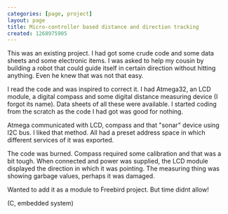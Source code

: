```yaml
---
categories: [page, project]
layout: page
title: Micro-controller based distance and direction tracking
created: 1268975905
---
```

This was an existing project. I had got some crude code and some data sheets and some electronic items. I was asked to help my cousin by building a robot that could guide itself in certain direction without hitting anything. Even he knew that was not that easy.

I read the code and was inspired to correct it. I had Atmega32, an LCD module, a digital compass and some digital distance measuring device (I forgot its name). Data sheets of all these were available. I started coding from the scratch as the code I had got was good for nothing.

Atmega communicated with LCD, compass and that "sonar" device using I2C bus. I liked that method. All had a preset address space in which different services of it was exported.

The code was burned. Compass required some calibration and that was a bit tough. When connected and power was supplied, the LCD module displayed the direction in which it was pointing. The measuring thing was showing garbage values, perhaps it was damaged.

Wanted to add it as a module to Freebird project. But time didnt allow!

(C, embedded system)
